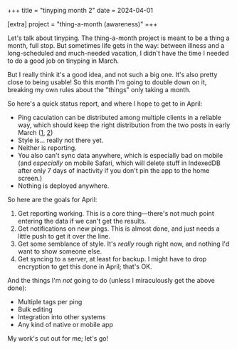 +++
title = "tinyping month 2"
date = 2024-04-01

[extra]
project = "thing-a-month (awareness)"
+++

Let's talk about tinyping. The thing-a-month project is meant to be a thing a month, full stop. But sometimes life gets in the way: between illness and a long-scheduled and much-needed vacation, I didn't have the time I needed to do a good job on tinyping in March.

But I really think it's a good idea, and not such a big one. It's also pretty close to being usable! So this month I'm going to double down on it, breaking my own rules about the "things" only taking a month.

<!-- more -->

So here's a quick status report, and where I hope to get to in April:

- Ping caculation can be distributed among multiple clients in a reliable way, which should keep the right distribution from the two posts in early March ([1](@./thing-a-month-03-01.md), [2](@./thing-a-month-03-02.md))
- Style is... really not there yet.
- Neither is reporting.
- You also can't sync data anywhere, which is especially bad on mobile (and *especially* on mobile Safari, which will delete stuff in IndexedDB after only 7 days of inactivity if you don't pin the app to the home screen.)
- Nothing is deployed anywhere.

So here are the goals for April:

1. Get reporting working. This is a core thing—there's not much point entering the data if we can't get the results.
2. Get notifications on new pings. This is almost done, and just needs a little push to get it over the line.
3. Get some semblance of style. It's *really* rough right now, and nothing I'd want to show someone else.
4. Get syncing to a server, at least for backup. I might have to drop encryption to get this done in April; that's OK.

And the things I'm *not* going to do (unless I miraculously get the above done):

- Multiple tags per ping
- Bulk editing
- Integration into other systems
- Any kind of native or mobile app

My work's cut out for me; let's go!
